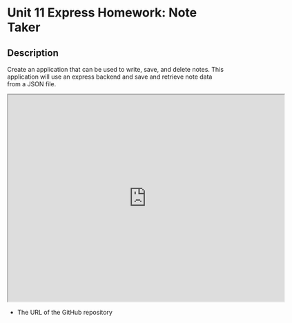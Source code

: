 # Unit 11 Express Homework: Note Taker

## Description

Create an application that can be used to write, save, and delete notes. This application will use an express backend and save and retrieve note data from a JSON file.

<iframe src="https://drive.google.com/file/d/1X9TSVOfiE_3xYNtGiT6wRlSD5cP53rxU/preview" width="640" height="480"></iframe>

* The URL of the GitHub repository

